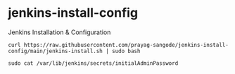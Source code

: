 # jenkins-install-config
Jenkins Installation &amp; Configuration

`curl https://raw.githubusercontent.com/prayag-sangode/jenkins-install-config/main/jenkins-install.sh | sudo bash`

`sudo cat /var/lib/jenkins/secrets/initialAdminPassword`
